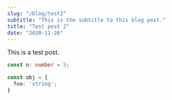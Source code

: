 ```yaml
---
slug: "/blog/test2"
subtitle: "This is the subtitle to this blog post."
title: "Test post 2"
date: "2020-11-26"
--- 
```


This is a test post.

```TypeScript
const n: number = 5;

const obj = {
  foo: 'string';
}
```
